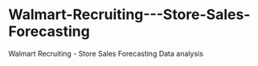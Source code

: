 # Walmart-Recruiting---Store-Sales-Forecasting
Walmart Recruiting - Store Sales Forecasting Data analysis
